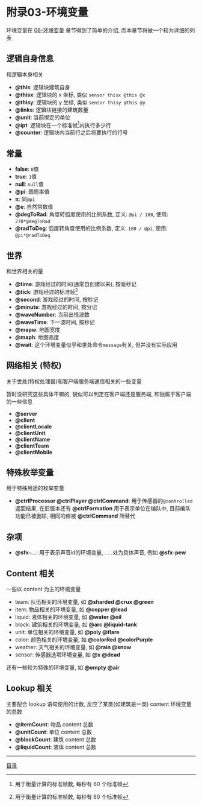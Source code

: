 附录03-环境变量
===============================================================================
环境变量在 [06-环境变量](./06-env-vars.md) 章节得到了简单的介绍,
而本章节将做一个较为详细的列表


逻辑自身信息
-------------------------------------------------------------------------------
和逻辑本身相关

- **@this**: 逻辑块建筑自身
- **@thisx**: 逻辑块的 x 坐标, 类似 `sensor thisx @this @x`
- **@thisy**: 逻辑块的 y 坐标, 类似 `sensor thisy @this @y`
- **@links**: 逻辑块链接的建筑数量
- **@unit**: 当前绑定的单位
- **@ipt**: 逻辑块在一个标准帧[^1]内执行多少行
- **@counter**: 逻辑块内当前行之后将要执行的行号


常量
-------------------------------------------------------------------------------

- **false**: `0`值
- **true**: `1`值
- **null**: `null`值
- **@pi**: 圆周率值
- **π**: 同`@pi`
- **@e**: 自然常数值
- **@degToRad**: 角度转弧度使用的比例系数, 定义: `@pi / 180`, 使用: `270*@degToRad`
- **@radToDeg**: 弧度转角度使用的比例系数, 定义: `180 / @pi`, 使用: `@pi*@radToDeg`


世界
-------------------------------------------------------------------------------
和世界相关的量

- **@time**: 游戏经过的时间(通常自创建以来), 按毫秒记
- **@tick**: 游戏经过的标准帧[^1]
- **@second**: 游戏经过的时间, 按秒记
- **@minute**: 游戏经过的时间, 按分记
- **@waveNumber**: 当前出怪波数
- **@waveTime**: 下一波时间, 按秒记
- **@mapw**: 地图宽度
- **@maph**: 地图高度
- **@wait**: 这个环境变量似乎和世处命令`message`有关, 但并没有实际应用


网络相关 (特权)
-------------------------------------------------------------------------------
关于世处(特权处理器)和客户端服务端通信相关的一些变量

暂时没研究这些具体干嘛的, 貌似可以判定在客户端还是服务端,
和独属于客户端的一些信息

- **@server**
- **@client**
- **@clientLocale**
- **@clientUnit**
- **@clientName**
- **@clientTeam**
- **@clientMobile**


特殊枚举变量
-------------------------------------------------------------------------------
用于特殊用途的枚举变量

- **@ctrlProcessor @ctrlPlayer @ctrlCommand**: 用于传感器的`@controlled`返回结果,
  在旧版本还有 **@ctrlFormation** 用于表示单位在编队中,
  目前编队功能已被删除, 相同的值被 **@ctrlCommand** 所替代


杂项
-------------------------------------------------------------------------------
- **@sfx-...**: 用于表示声音id的环境变量, `...`处为具体声音, 例如 **@sfx-pew**


Content 相关
-------------------------------------------------------------------------------
一些以 content 为主的环境变量

- team:    队伍相关的环境变量, 如 **@sharded @crux @green**
- item:    物品相关的环境变量, 如 **@copper @lead**
- liquid:  液体相关的环境变量, 如 **@water @oil**
- block:   建筑相关的环境变量, 如 **@arc @liquid-tank**
- unit:    单位相关的环境变量, 如 **@poly @flare**
- color:   颜色相关的环境变量, 如 **@colorRed @colorPurple**
- weather: 天气相关的环境变量, 如 **@rain @snow**
- sensor:  传感器选项环境变量, 如 **@x @dead**

还有一些较为特殊的环境变量, 如 **@empty @air**


Lookup 相关
-------------------------------------------------------------------------------
主要配合 lookup 语句使用的计数, 反应了某类(如建筑是一类) content 环境变量的总数

- **@itemCount**: 物品 content 总数
- **@unitCount**: 单位 content 总数
- **@blockCount**: 建筑 content 总数
- **@liquidCount**: 液体 content 总数


[^1]: 用于衡量计算的标准帧数, 每秒有 60 个标准帧

---
[目录](./README.md)
